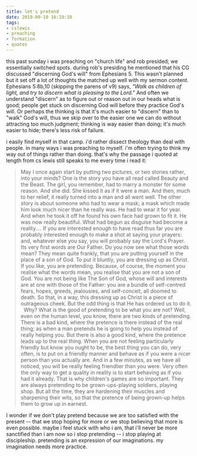 ```yaml
---
title: let's pretend
date: 2019-09-10 16:19:19
tags: 
- cslewis
- preaching
- formation
- quotes
---
```

this past sunday i was preaching on "church life" and rob presided; we essentially switched spots. during rob's presiding he mentioned that his CG discussed "discerning God's will" from Ephesians 5. This wasn't planned but it set off a lot of thoughts the matched up well with my sermon content. Ephesians 5:8b,10 (skipping the parens of v9) says, _"Walk as children of light, and try to discern what is pleasing to the Lord."_ And often we understand "discern" as to figure out or reason out in our heads what is good; people get stuck on discerning God will before they practice God's will. Or perhaps the thinking is that it's much easier to "discern" than to "walk" God's will, thus we skip over to the easier one we can do without attracting too much judgment; thinking is way easier than doing; it's much easier to hide; there's less risk of failure.

i easily find myself in that camp. i'd rather dissect theology than deal with people. in many ways i was preaching to myself. i'm often trying to think my way out of things rather than doing. that's why the passage i quoted at length from cs lewis still speaks to me every time i read it:

> May I once again start by putting two pictures, or two stories rather, into your minds? One is the story you have all read called Beauty and the Beast. The girl, you remember, had to marry a monster for some reason. And she did. She kissed it as if it were a man. And then, much to her relief, it really turned into a man and all went well. The other story is about someone who had to wear a mask; a mask which made him look much nicer than he really was. He had to wear it for year. And when he took it off he found his own face had grown to fit it. He was now really beautiful. What had begun as disguise had become a reality.... If you are interested enough to have read thus far you are probably interested enough to make a shot at saying your prayers: and, whatever else you say, you will probably say the Lord's Prayer.
> &nbsp;
> Its very first words are Our Father. Do you now see what those words mean? They mean quite frankly, that you are putting yourself in the place of a son of God. To put it bluntly, you are dressing up as Christ. If you like, you are pretending. Because, of course, the moment you realise what the words mean, you realise that you are not a son of God. You are not being like The Son of God, whose will and interests are at one with those of the Father: you are a bundle of self-centred fears, hopes, greeds, jealousies, and self-conceit, all doomed to death. So that, in a way, this dressing up as Christ is a piece of outrageous cheek. But the odd thing is that He has ordered us to do it.
> &nbsp;
> Why? What is the good of pretending to be what you are not? Well, even on the human level, you know, there are two kinds of pretending. There is a bad kind, where the pretence is there instead of the real thing; as when a man pretends he is going to help you instead of really helping you. But there is also a good kind, where the pretence leads up to the real thing. When you are not feeling particularly friendly but know you ought to be, the best thing you can do, very often, is to put on a friendly manner and behave as if you were a nicer person than you actually are. And in a few minutes, as we have all noticed, you will be really feeling friendlier than you were. Very often the only way to get a quality in reality is to start behaving as if you had it already. That is why children's games are so important. They are always pretending to be grown-ups-playing soldiers, playing shop. But all the time, they are hardening their muscles and sharpening their wits, so that the pretence of being grown-up helps them to grow up in earnest.

I wonder if we don't play pretend because we are too satisfied with the present -- that we stop hoping for more or we stop believing that more is even possible. maybe i feel stuck with who i am, that i'll never be more sanctified than i am now so i stop pretending -- i stop playing at discipleship. pretending is an expression of our imaginations. my imagination needs more practice.